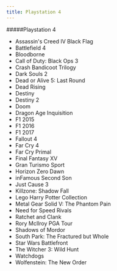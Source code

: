 ```yaml
---
title: Playstation 4
---
```


#####Playstation 4

* Assassin's Creed IV Black Flag
* Battlefield 4
* Bloodborne
* Call of Duty: Black Ops 3
* Crash Bandicoot Trilogy
* Dark Souls 2
* Dead or Alive 5: Last Round
* Dead Rising
* Destiny
* Destiny 2
* Doom
* Dragon Age Inquisition
* F1 2015
* F1 2016
* F1 2017
* Fallout 4
* Far Cry 4
* Far Cry Primal
* Final Fantasy XV
* Gran Turismo Sport
* Horizon Zero Dawn
* inFamous Second Son
* Just Cause 3
* Killzone: Shadow Fall
* Lego Harry Potter Collection
* Metal Gear Solid V: The Phantom Pain
* Need for Speed Rivals
* Ratchet and Clank
* Rory McIlroy PGA Tour
* Shadows of Mordor
* South Park: The Fractured but Whole
* Star Wars Battlefront
* The Witcher 3: Wild Hunt
* Watchdogs
* Wolfenstein: The New Order
